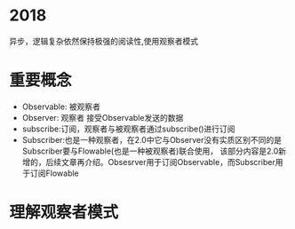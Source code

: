 # 2018

异步，逻辑复杂依然保持极强的阅读性,使用观察者模式

# **重要概念**

- Observable: 被观察者
- Observer: 观察者 接受Observable发送的数据
- subscribe:订阅，观察者与被观察者通过subscribe()进行订阅
- Subscriber:也是一种观察者，在2.0中它与Observer没有实质区别不同的是 Subscriber要与Flowable(也是一种被观察者)联合使用，
该部分内容是2.0新增的，后续文章再介绍。Obsesrver用于订阅Observable，而Subscriber用于订阅Flowable

# **理解观察者模式**





